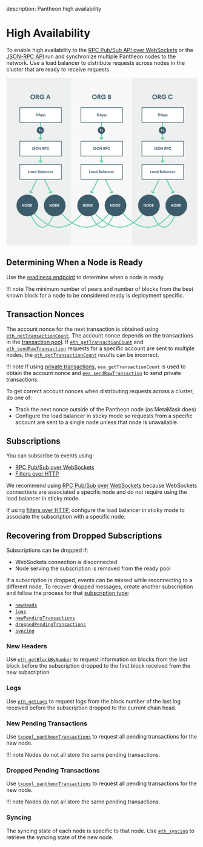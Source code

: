 description: Pantheon high availability 
<!--- END of page meta data -->

# High Availability 

To enable high availability to the [RPC Pub/Sub API over WebSockets](../Pantheon-API/RPC-PubSub.md) 
or the [JSON-RPC API](../Pantheon-API/Using-JSON-RPC-API.md) run and synchronize multiple Pantheon 
nodes to the network. Use a load balancer to distribute requests across nodes in the cluster that 
are ready to receive requests. 

![Load Balancer](../images/LoadBalancer.png)

## Determining When a Node is Ready 

Use the [readiness endpoint](../Pantheon-API/Using-JSON-RPC-API.md#readiness-and-liveness-endpoints) 
to determine when a node is ready. 

!!! note
    The minimum number of peers and number of blocks from the best known block for a node to be considered ready
    is deployment specific. 

## Transaction Nonces 

The account nonce for the next transaction is obtained using [`eth_getTransactionCount`](../Reference/Pantheon-API-Methods.md#eth_gettransactioncount). 
The account nonce depends on the transactions in the [transaction pool](../Using-Pantheon/Transactions/Transaction-Pool.md).
If [`eth_getTransactionCount`](../Reference/Pantheon-API-Methods.md#eth_gettransactioncount) and 
[`eth_sendRawTransaction`](../Reference/Pantheon-API-Methods.md#eth_sendrawtransaction) requests for a specific account 
are sent to multiple nodes, the [`eth_getTransactionCount`](../Reference/Pantheon-API-Methods.md#eth_gettransactioncount)
results can be incorrect. 

!!! note
    If using [private transactions](../Privacy/Privacy-Overview.md), `eea_getTransactionCount` is used to obtain 
    the account nonce and [`eea_sendRawTransaction`](../Reference/Pantheon-API-Methods.md#eea_sendrawtransaction)
    to send private transactions. 

To get correct account nonces when distributing requests across a cluster, do one of:  

* Track the next nonce outside of the Pantheon node (as MetaMask does)
* Configure the load balancer in sticky mode so requests from a specific account are sent to a single 
node unless that node is unavailable. 

## Subscriptions 

You can subscribe to events using:  

* [RPC Pub/Sub over WebSockets](../Pantheon-API/RPC-PubSub.md) 
* [Filters over HTTP](../Using-Pantheon/Accessing-Logs-Using-JSON-RPC.md) 

We recommend using [RPC Pub/Sub over WebSockets](../Pantheon-API/RPC-PubSub.md) because WebSockets 
connections are associated a specific node and do not require using the load balancer in sticky mode. 

If using [filters over HTTP](../Using-Pantheon/Accessing-Logs-Using-JSON-RPC.md), configure the load balancer 
in sticky mode to associate the subscription with a specific node. 

## Recovering from Dropped Subscriptions 

Subscriptions can be dropped if: 

* WebSockets connection is disconnected
* Node serving the subscription is removed from the ready pool 

If a subscription is dropped, events can be missed while reconnecting to a different node. 
To recover dropped messages, create another subscription and follow the process for that [subscription type](../Pantheon-API/RPC-PubSub.md#subscribing):  

* [`newHeads`](#new-headers)
* [`logs`](#logs)
* [`newPendingTransactions`](#new-pending-transactions)
* [`droppedPendingTransactions`](#dropped-pending-transactions)
* [`syncing`](#syncing)


### New Headers

Use [`eth_getBlockByNumber`](../Reference/Pantheon-API-Methods.md#eth_getblockbynumber) to request information on 
blocks from the last block before the subscription dropped to the first block received from the new subscription.

### Logs 

Use [`eth_getLogs`](../Reference/Pantheon-API-Methods.md#eth_getlogs) to request logs from the block number 
of the last log received before the subscription dropped to the current chain head.

### New Pending Transactions

Use [`txpool_pantheonTransactions`](../Reference/Pantheon-API-Methods.md#txpool_pantheontransactions) to 
request all pending transactions for the new node.

!!! note
    Nodes do not all store the same pending transactions.

### Dropped Pending Transactions

Use [`txpool_pantheonTransactions`](../Reference/Pantheon-API-Methods.md#txpool_pantheontransactions) to 
request all pending transactions for the new node.

!!! note
    Nodes do not all store the same pending transactions.

### Syncing

The syncing state of each node is specific to that node. Use [`eth_syncing`](../Reference/Pantheon-API-Methods.md#eth_syncing)
to retrieve the syncing state of the new node.
